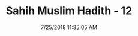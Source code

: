 ---
title        : "Sahih Muslim Hadith - 12"
date         : 7/25/2018 11:35:05 AM
draft        : false
type         : "hadith"
layout       : "hadith"
BookCode     : "SHM"
HadithNumber : "12"
tags  :  ["Abbas ibn AbdulMuttalib"]
---
